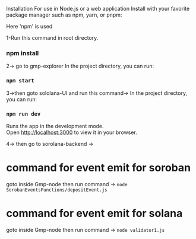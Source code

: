 Installation
For use in Node.js or a web application
Install with your favorite package manager such as npm, yarn, or pnpm:

Here 'npm' is used

1-Run this command in root directory.

### npm install 

2-> go to gmp-explorer
In the project directory, you can run:

### `npm start`

3->then goto sololana-UI and run this command->
In the project directory, you can run:

### `npm run dev`

Runs the app in the development mode.\
Open [http://localhost:3000](http://localhost:3000) to view it in your browser.

4-> then go to sorolana-backend ->
#  command for event emit for soroban 
 goto inside  Gmp-node then run command -> `node SorobanEventsFunctions/depositEvent.js`

#  command for event emit for solana 
 goto inside Gmp-node then run command -> `node validator1.js`
